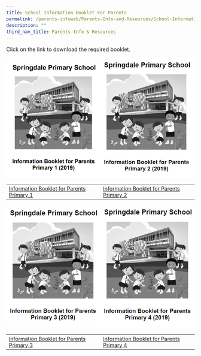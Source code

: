 ```yaml
---
title: School Information Booklet For Parents
permalink: /parents-infoweb/Parents-Info-and-Resources/School-Information-Booklet-For-Parents
description: ""
third_nav_title: Parents Info & Resources
---
```

Click on the link to download the required booklet.

<img src="/images/P1.png" 
     style="width:50%;float:left">
		 <img src="/images/P2.png" 
     style="width:50%">


|  | | 
| -------- | -------- | 
| [Information Booklet for Parents Primary 1](/files/2019%20P1%20Parents%20Info%20Booklet.pdf)    | [Information Booklet for Parents Primary 2](/files/2019%20P2%20Parents%20Info%20Booklet.pdf)  |

<img src="/images/P3.png" 
     style="width:50%;float:left">
		 <img src="/images/P4.png" 
     style="width:50%">


|  | | 
| -------- | -------- | 
| [Information Booklet for Parents Primary 3](/files/2019%20P3%20Parents%20Info%20Booklet.pdf)  |   [Information Booklet for Parents Primary 4](/files/2019%20P4%20Parents%20Info%20Booklet.pdf)  |